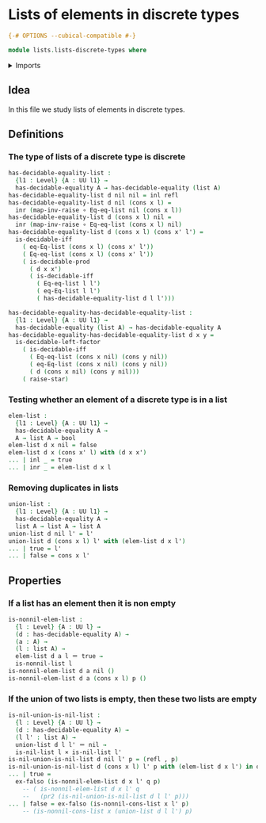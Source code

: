 # Lists of elements in discrete types

```agda
{-# OPTIONS --cubical-compatible #-}

module lists.lists-discrete-types where
```

<details><summary>Imports</summary>

```agda
open import foundation.booleans
open import foundation.cartesian-product-types
open import foundation.coproduct-types
open import foundation.decidable-equality
open import foundation.decidable-types
open import foundation.dependent-pair-types
open import foundation.empty-types
open import foundation.function-types
open import foundation.identity-types
open import foundation.raising-universe-levels
open import foundation.unit-type
open import foundation.universe-levels

open import lists.lists
```

</details>

## Idea

In this file we study lists of elements in discrete types.

## Definitions

### The type of lists of a discrete type is discrete

```agda
has-decidable-equality-list :
  {l1 : Level} {A : UU l1} →
  has-decidable-equality A → has-decidable-equality (list A)
has-decidable-equality-list d nil nil = inl refl
has-decidable-equality-list d nil (cons x l) =
  inr (map-inv-raise ∘ Eq-eq-list nil (cons x l))
has-decidable-equality-list d (cons x l) nil =
  inr (map-inv-raise ∘ Eq-eq-list (cons x l) nil)
has-decidable-equality-list d (cons x l) (cons x' l') =
  is-decidable-iff
    ( eq-Eq-list (cons x l) (cons x' l'))
    ( Eq-eq-list (cons x l) (cons x' l'))
    ( is-decidable-prod
      ( d x x')
      ( is-decidable-iff
        ( Eq-eq-list l l')
        ( eq-Eq-list l l')
        ( has-decidable-equality-list d l l')))

has-decidable-equality-has-decidable-equality-list :
  {l1 : Level} {A : UU l1} →
  has-decidable-equality (list A) → has-decidable-equality A
has-decidable-equality-has-decidable-equality-list d x y =
  is-decidable-left-factor
    ( is-decidable-iff
      ( Eq-eq-list (cons x nil) (cons y nil))
      ( eq-Eq-list (cons x nil) (cons y nil))
      ( d (cons x nil) (cons y nil)))
    ( raise-star)
```

### Testing whether an element of a discrete type is in a list

```agda
elem-list :
  {l1 : Level} {A : UU l1} →
  has-decidable-equality A →
  A → list A → bool
elem-list d x nil = false
elem-list d x (cons x' l) with (d x x')
... | inl _ = true
... | inr _ = elem-list d x l
```

### Removing duplicates in lists

```agda
union-list :
  {l1 : Level} {A : UU l1} →
  has-decidable-equality A →
  list A → list A → list A
union-list d nil l' = l'
union-list d (cons x l) l' with (elem-list d x l')
... | true = l'
... | false = cons x l'
```

## Properties

### If a list has an element then it is non empty

```agda
is-nonnil-elem-list :
  {l : Level} {A : UU l} →
  (d : has-decidable-equality A) →
  (a : A) →
  (l : list A) →
  elem-list d a l ＝ true →
  is-nonnil-list l
is-nonnil-elem-list d a nil ()
is-nonnil-elem-list d a (cons x l) p ()
```

### If the union of two lists is empty, then these two lists are empty

```agda
is-nil-union-is-nil-list :
  {l : Level} {A : UU l} →
  (d : has-decidable-equality A) →
  (l l' : list A) →
  union-list d l l' ＝ nil →
  is-nil-list l × is-nil-list l'
is-nil-union-is-nil-list d nil l' p = (refl , p)
is-nil-union-is-nil-list d (cons x l) l' p with (elem-list d x l') in q
... | true =
  ex-falso (is-nonnil-elem-list d x l' q p)
    -- ( is-nonnil-elem-list d x l' q
    --   (pr2 (is-nil-union-is-nil-list d l l' p)))
... | false = ex-falso (is-nonnil-cons-list x l' p)
    -- (is-nonnil-cons-list x (union-list d l l') p)
```
